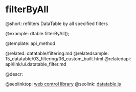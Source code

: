 filterByAll
=============


@short: refilters DataTable by all specified filters
	
@example:
dtable.filterByAll();

@template:	api_method

@related:
	datatable/filtering.md
@relatedsample:
	15_datatable/03_filtering/06_custom_built.html
@relatedapi:
	api/link/ui.datatable_filter.md

@descr:




@seolinktop: [web control library](https://webix.com)
@seolink: [datatable js](https://webix.com/widget/datatable/)